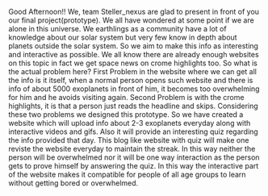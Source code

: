 Good Afternoon!!
   We, team Steller_nexus are glad to present in front of you our final project(prototype).
   We all have wondered at some point if we are alone in this universe. We earthlings as a community have a lot of knowledge about our solar system but very few know in depth about planets
outside the solar system. So we aim to make this info as interesting and interactive as possible.
   We all know there are already enough websites on this topic in fact we get space news on crome highlights too. So what is the actual problem here?
   First Problem in the website where we can get all the info is it itself, when a normal person opens such website and there is info of about 5000 exoplanets in front of him, it becomes 
too overwhelming for him and he avoids visiting again.
   Second Problem is with the crome highlights, it is that a person just reads the headline and skips.
   Considering these two problems we designed this prototype.
   So we have created a website which will upload info about 2-3 exoplanets everyday along with interactive videos and gifs. Also it will provide an interesting quiz regarding the info 
provided that day. This blog like website with quiz will make one reviste the website everyday to maintain the streak.
   In this way neither the person will be overwhelmed nor it will be one way interaction as the person gets to prove himself by answering the quiz. In this way the interactive part of the 
website makes it compatible for people of all age groups to learn without getting bored or overwhelmed.
